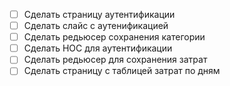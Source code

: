 - [ ] Сделать страницу аутентификации
- [ ] Сделать слайс с аутенификацией
- [ ] Сделать редьюсер сохранения категории
- [ ] Сделать HOC для аутентификации
- [ ] Сделать редьюсер для сохранения затрат
- [ ] Сделать страницу с таблицей затрат по дням
